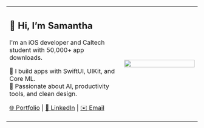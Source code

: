 <table>
  <tr>
    <td width="60%">
      <h2>👋 Hi, I’m Samantha</h2>
      <p>I'm an iOS developer and Caltech student with 50,000+ app downloads.</p>
      <p>📱 I build apps with SwiftUI, UIKit, and Core ML.<br>
         🧠 Passionate about AI, productivity tools, and clean design.</p>
      <p>
        <a href="https://your-website.com">🌐 Portfolio</a> |
        <a href="https://linkedin.com/in/yourprofile">💼 LinkedIn</a> |
        <a href="mailto:you@example.com">✉️ Email</a>
      </p>
    </td>
    <td>
      <img src="https://github-readme-stats.vercel.app/api?username=samanthachang&show_icons=true&theme=calm" width="100%">
    </td>
  </tr>
</table>

